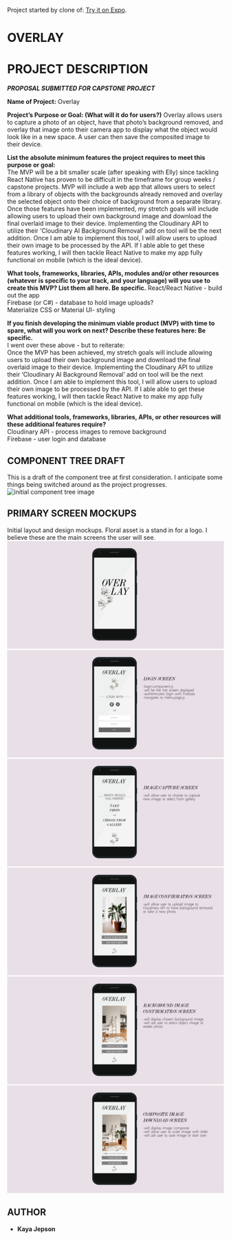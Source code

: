 Project started by clone of: 
[Try it on Expo](https://expo.io/@documentation/camerja).


# OVERLAY

# PROJECT DESCRIPTION
***PROPOSAL SUBMITTED FOR CAPSTONE PROJECT***

**Name of Project:** Overlay

**Project’s Purpose or Goal: (What will it do for users?)**
Overlay allows users to capture a photo of an object, have that photo’s background removed, and overlay that image onto their camera app to display what the object would look like in a new space. A user can then save the composited image to their device.

**List the absolute minimum features the project requires to meet this purpose or goal:**  
The MVP will be a bit smaller scale (after speaking with Elly) since tackling React Native has proven to be difficult in the timeframe for group weeks / capstone projects. MVP will include a web app that allows users to select from a library of objects with the backgrounds already removed and overlay the selected object onto their choice of background from a separate library. Once those features have been implemented, my stretch goals will include allowing users to upload their own background image and download the final overlaid image to their device. Implementing the Cloudinary API to utilize their ‘Cloudinary AI Background Removal’ add on tool will be the next addition. Once I am able to implement this tool, I will allow users to upload their own image to be processed by the API. If I able able to get these features working, I will then tackle React Native to make my app fully functional on mobile (which is the ideal device).  

**What tools, frameworks, libraries, APIs, modules and/or other resources (whatever is specific to your track, and your language) will you use to create this MVP? List them all here. Be specific.**
React/React Native - build out the app  
Firebase (or C#) - database to hold image uploads?  
Materialize CSS or Material UI- styling  

**If you finish developing the minimum viable product (MVP) with time to spare, what will you work on next? Describe these features here: Be specific.**  
I went over these above - but to reiterate:  
Once the MVP has been achieved, my stretch goals will include allowing users to upload their own background image and download the final overlaid image to their device. Implementing the Cloudinary API to utilize their ‘Cloudinary AI Background Removal’ add on tool will be the next addition. Once I am able to implement this tool, I will allow users to upload their own image to be processed by the API. If I able able to get these features working, I will then tackle React Native to make my app fully functional on mobile (which is the ideal device).  


**What additional tools, frameworks, libraries, APIs, or other resources will these additional features require?**  
Cloudinary API - process images to remove background  
Firebase - user login and database

## COMPONENT TREE DRAFT

This is a draft of the component tree at first consideration. I anticipate some things being switched around as the project progresses.
![initial component tree image](./assets/mockup/comp-tree.png)

## PRIMARY SCREEN MOCKUPS

Initial layout and design mockups. Floral asset is a stand in for a logo. I believe these are the main screens the user will see.
![initial app mockup image](./assets/mockup/1_splash.png)
![initial app mockup image](./assets/mockup/2_login.png)
![initial app mockup image](./assets/mockup/3_image.png)
![initial app mockup image](./assets/mockup/4_object.png)
![initial app mockup image](./assets/mockup/5_background.png)
![initial app mockup image](./assets/mockup/6_composite.png)

## AUTHOR

-   **Kaya Jepson**

